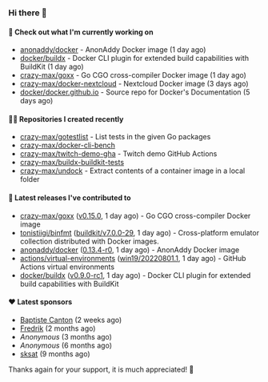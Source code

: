### Hi there 👋

#### 👷 Check out what I'm currently working on

- [anonaddy/docker](https://github.com/anonaddy/docker) - AnonAddy Docker image (1 day ago)
- [docker/buildx](https://github.com/docker/buildx) - Docker CLI plugin for extended build capabilities with BuildKit (1 day ago)
- [crazy-max/goxx](https://github.com/crazy-max/goxx) - Go CGO cross-compiler Docker image (1 day ago)
- [crazy-max/docker-nextcloud](https://github.com/crazy-max/docker-nextcloud) - Nextcloud Docker image (3 days ago)
- [docker/docker.github.io](https://github.com/docker/docker.github.io) - Source repo for Docker&#39;s Documentation (5 days ago)

#### 👨‍💻 Repositories I created recently

- [crazy-max/gotestlist](https://github.com/crazy-max/gotestlist) - List tests in the given Go packages
- [crazy-max/docker-cli-bench](https://github.com/crazy-max/docker-cli-bench)
- [crazy-max/twitch-demo-gha](https://github.com/crazy-max/twitch-demo-gha) - Twitch demo GitHub Actions
- [crazy-max/buildx-buildkit-tests](https://github.com/crazy-max/buildx-buildkit-tests)
- [crazy-max/undock](https://github.com/crazy-max/undock) - Extract contents of a container image in a local folder

#### 🚀 Latest releases I've contributed to

- [crazy-max/goxx](https://github.com/crazy-max/goxx) ([v0.15.0](https://github.com/crazy-max/goxx/releases/tag/v0.15.0), 1 day ago) - Go CGO cross-compiler Docker image
- [tonistiigi/binfmt](https://github.com/tonistiigi/binfmt) ([buildkit/v7.0.0-29](https://github.com/tonistiigi/binfmt/releases/tag/buildkit%2Fv7.0.0-29), 1 day ago) - Cross-platform emulator collection distributed with Docker images.
- [anonaddy/docker](https://github.com/anonaddy/docker) ([0.13.4-r0](https://github.com/anonaddy/docker/releases/tag/0.13.4-r0), 1 day ago) - AnonAddy Docker image
- [actions/virtual-environments](https://github.com/actions/virtual-environments) ([win19/20220801.1](https://github.com/actions/virtual-environments/releases/tag/win19%2F20220801.1), 1 day ago) - GitHub Actions virtual environments
- [docker/buildx](https://github.com/docker/buildx) ([v0.9.0-rc1](https://github.com/docker/buildx/releases/tag/v0.9.0-rc1), 1 day ago) - Docker CLI plugin for extended build capabilities with BuildKit

#### ❤️ Latest sponsors
- [Baptiste Canton](https://github.com/batmac) (2 weeks ago)
- [Fredrik](https://github.com/fredrikscode) (2 months ago)
- _Anonymous_ (3 months ago)
- _Anonymous_ (6 months ago)
- [sksat](https://github.com/sksat) (9 months ago)

Thanks again for your support, it is much appreciated! 🙏
